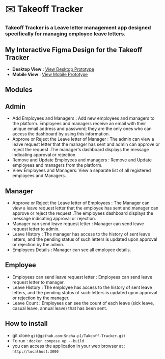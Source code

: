 # ✉️ Takeoff Tracker
### Takeoff Tracker is a Leave letter management app designed specifically for managing employee leave letters.
## My Interactive Figma Design for the Takeoff Tracker
- **Desktop View** : [View Desktop Prototype](https://www.figma.com/proto/Nqnd6N2z0hHz7xhZbs6gXJ/Untitled?node-id=5-41&p=f&t=luOeLOdkKSL1Fn3e-0&scaling=min-zoom&content-scaling=fixed&page-id=0%3A1&starting-point-node-id=5%3A41)
- **Mobile View** : [View Mobile Prototype](https://www.figma.com/proto/3DLfBlc29lkAnVRdS4wDG9/Untitled?node-id=2-2&p=f&t=1Px57akMG5T2avNj-0&scaling=scale-down&content-scaling=fixed&page-id=0%3A1&starting-point-node-id=2%3A2&show-proto-sidebar=1)
## Modules
## Admin
- Add Employees and Managers : Add new employees and managers to the platform. Employees and managers receive an email with their unique email address and password; they are the only ones who can access the dashboard by using this information.
- Approve or Reject the Leave letter of Manager : The admin can view a leave request letter that the manager has sent and admin can approve or reject the request .The manager's dashboard displays the message indicating approval or rejection.
- Remove and Update Employees and managers : Remove and Update employees and managers from the platform.
- View Employees and Managers: View a separate list of all registered employees and Managers. 
## Manager
- Approve or Reject the Leave letter of Employees : The Manager can view a leave request letter that the employee has sent and manager can approve or reject the request .The employees dashboard displays the message indicating approval or rejection.
- Manager can send leave request letter : Manager can send leave request letter to admin.
- Leave History : The manager has access to the history of sent leave letters, and the pending status of such letters is updated upon approval or rejection by the admin.
- Employees Details : Manager can see all employee details.
## Employee
- Employees can send leave request letter : Employees can send leave request letter to manager.
- Leave History : The employee has access to the history of sent leave letters, and the pending status of such letters is updated upon approval or rejection by the manager.
- Leave Count : Employees can see the count of each leave (sick leave, casual leave, annual leave) that has been sent.
## How to install
- git clone `git@github.com:Sneha-p1/Takeoff-Tracker.git`
- To run : `docker compose up --build`
-  you can access the application in your web browser at : `http://localhost:3000`
 
